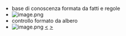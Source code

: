 - base di conoscenza formata da fatti e regole
- ![image.png](../assets/image_1678350828296_0.png)
- controllo formato da albero
- ![image.png](../assets/image_1678350884323_0.png)
[<](pages/computer_vision/object_detection/instance_level_object_detection.md) [>](pages/computer_vision/object_detection/shape_based_matching.md)
